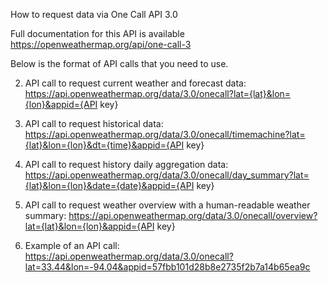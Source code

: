 How to request data via One Call API 3.0

Full documentation for this API is available
https://openweathermap.org/api/one-call-3

Below is the format of API calls that you need to use.

2. API call to request current weather and forecast data:
   https://api.openweathermap.org/data/3.0/onecall?lat={lat}&lon={lon}&appid={API key}

3. API call to request historical data:
   https://api.openweathermap.org/data/3.0/onecall/timemachine?lat={lat}&lon={lon}&dt={time}&appid={API key}

4. API call to request history daily aggregation data:
   https://api.openweathermap.org/data/3.0/onecall/day_summary?lat={lat}&lon={lon}&date={date}&appid={API key}

5. API call to request weather overview with a human-readable weather summary:
   https://api.openweathermap.org/data/3.0/onecall/overview?lat={lat}&lon={lon}&appid={API key}

6. Example of an API call:
   https://api.openweathermap.org/data/3.0/onecall?lat=33.44&lon=-94.04&appid=57fbb101d28b8e2735f2b7a14b65ea9c
